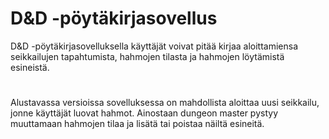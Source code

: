 # D&D -pöytäkirjasovellus

D&D -pöytäkirjasovelluksella käyttäjät voivat pitää kirjaa aloittamiensa seikkailujen tapahtumista, hahmojen tilasta ja hahmojen löytämistä esineistä.

#
Alustavassa versioissa sovelluksessa on mahdollista aloittaa uusi seikkailu, jonne käyttäjät luovat hahmot. Ainostaan dungeon master pystyy muuttamaan hahmojen tilaa ja lisätä tai poistaa näiltä esineitä.